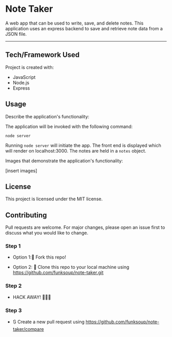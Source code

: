 
# Note Taker

A web app that can be used to write, save, and delete notes. This application uses an express backend to save and retrieve note data from a JSON file. 

------

## Tech/Framework Used

Project is created with:

* JavaScript
* Node.js
* Express


## Usage

Describe the application's functionality:

The application will be invoked with the following command:
```
node server
```

Running `node server` will initiate the app. The front end is displayed which will render on localhost:3000. The notes are held in a `notes` object.


Images that demonstrate the application's functionality:

[insert images]


## License

This project is licensed under the MIT license.


## Contributing

Pull requests are welcome. For major changes, please open an issue first to discuss what you would like to change.


### Step 1

* Option 1:🍴 Fork this repo!

* Option 2: 👯 Clone this repo to your local machine using https://github.com/funksoup/note-taker.git

### Step 2

* HACK AWAY! 🔨🔨🔨

### Step 3

* 🔃 Create a new pull request using https://github.com/funksoup/note-taker/compare


